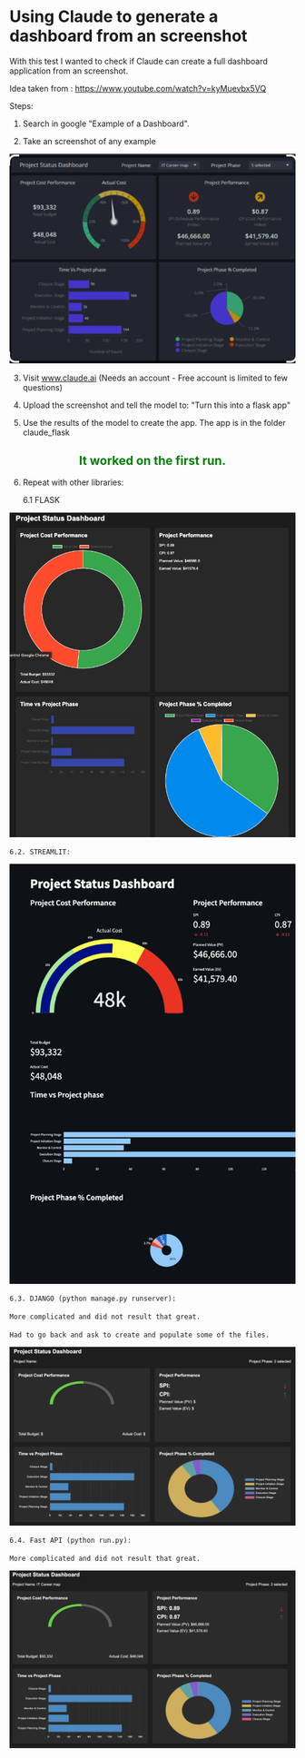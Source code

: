 # Using Claude to generate a dashboard from an screenshot

With this test I wanted to check if Claude can create a full dashboard application from an screenshot. 

Idea taken from : https://www.youtube.com/watch?v=kyMuevbx5VQ

Steps: 
1. Search in google "Example of a Dashboard". 

2. Take an screenshot of any example 

![alt text](images/TARGET_DASHBOARD.png "Title")

3. Visit www.claude.ai (Needs an account - Free account is limited to few questions) 

4. Upload the screenshot and tell the model to: "Turn this into a flask app"

5. Use the results of the model to create the app. The app is in the folder claude_flask

<h2 style = "text-align:center; color:green"> It worked on the first run. </h2> 

6. Repeat with other libraries: 
    
    6.1 FLASK

![alt text](images/RESULT_FLASK.png "Title")

    6.2. STREAMLIT: 

![alt text](images/RESULT_STREAMLIT.png "Title")

    6.3. DJANGO (python manage.py runserver): 
    
    More complicated and did not result that great. 

    Had to go back and ask to create and populate some of the files. 

![alt text](images/RESULT_DJANGO.png "Title")

    6.4. Fast API (python run.py): 
    
    More complicated and did not result that great. 

![alt text](images/RESULT_fastAPI.png "Title")



